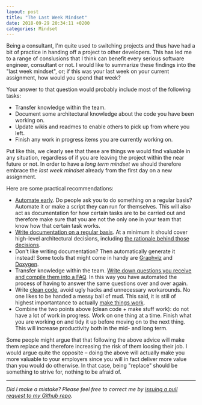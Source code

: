 ```yaml
---
layout: post
title: "The Last Week Mindset"
date: 2018-09-29 20:34:11 +0200
categories: Mindset
---
```


Being a consultant, I'm quite used to switching projects and thus have had a bit of practice in handing off a project to other developers. This has led me to a range of conslusions that I think can benefit every serious software engineer, consultant or not. I would like to summarize these findings into the "last week mindset", or; if this was your last week on your current assignment, how would you spend that week?

Your answer to that question would probably include most of the following tasks:
* Transfer knowledge within the team.
* Document some architectural knowledge about the code you have been working on. 
* Update wikis and readmes to enable others to pick up from where you left.
* Finish any work in progress items you are currently working on.

Put like this, we clearly see that these are things we would find valuable in any situation, regardless of if you are leaving the project within the near future or not. In order to have a _long term mindset_ we should therefore embrace the _last week mindset_ already from the first day on a new assignment.

Here are some practical recommendations:

* [Automate early](http://www.developerdotstar.com/mag/articles/automate_software_process.html). Do people ask you to do something on a regular basis? Automate it or make a script they can run for themselves. This will also act as documentation for how certain tasks are to be carried out and therefore make sure that you are not the only one in your team that know how that certain task works.
* [Write documentation on a regular basis](https://www.writethedocs.org/guide/writing/beginners-guide-to-docs/). At a minimum it should cover high-level architectural decisions, including [the rationale behind those decisions](https://blog.doismellburning.co.uk/document-all-the-things/#How.to.create.good.documentation.).
* Don't like writing documentation? Then automatically generate it instead! Some tools that might come in handy are [Graphviz](https://graphviz.org/) and [Doxygen](https://www.stack.nl/~dimitri/doxygen/).
* Transfer knowledge within the team. [Write down questions you receive and compile them into a FAQ](https://blog.doismellburning.co.uk/questions-are-documentation-bugs/). In this way you have automated the process of having to answer the same questions over and over again.
* Write [clean code](https://www.martinfowler.com/tags/clean%20code.html), avoid ugly hacks and unnecessary workarounds. No one likes to be handed a messy ball of mud. This said, it is still of highest importantance to actually [make things work](https://tomharrisonjr.com/make-it-work-make-it-beautiful-make-it-fast-three-realities-df7255a8fa09).
* Combine the two points above (clean code + make stuff work): do not have a lot of work in progress. Work on one thing at a time. Finish what you are working on and tidy it up before moving on to the next thing. This will increase productivity both in the mid- and long term.

Some people might argue that that following the above advice will make them replace and therefore increasing the risk of them loosing their job. I would argue quite the opposite – doing the above will actually make you more valuable to your employers since you will in fact deliver more value than you would do otherwise. In that case, being "replace" should be something to strive for, nothing to be afraid of.

---

*Did I make a mistake? Please feel free to correct me by [issuing a pull request to my Github repo](https://github.com/Sundin/sundin.github.io).*
